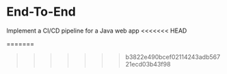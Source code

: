 # End-To-End
Implement a CI/CD pipeline for a Java web app
<<<<<<< HEAD

=======
>>>>>>> b3822e490bcef02114243adb56721ecd03b43f98
